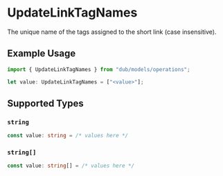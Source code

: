 # UpdateLinkTagNames

The unique name of the tags assigned to the short link (case insensitive).

## Example Usage

```typescript
import { UpdateLinkTagNames } from "dub/models/operations";

let value: UpdateLinkTagNames = ["<value>"];
```

## Supported Types

### `string`

```typescript
const value: string = /* values here */
```

### `string[]`

```typescript
const value: string[] = /* values here */
```

